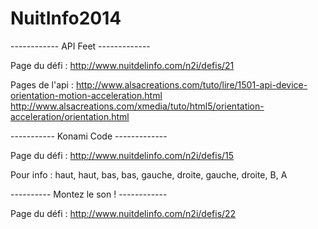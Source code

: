 NuitInfo2014
============

------------ API Feet -------------

Page du défi : http://www.nuitdelinfo.com/n2i/defis/21

Pages de l'api : http://www.alsacreations.com/tuto/lire/1501-api-device-orientation-motion-acceleration.html
				http://www.alsacreations.com/xmedia/tuto/html5/orientation-acceleration/orientation.html


----------- Konami Code -------------

Page du défi : http://www.nuitdelinfo.com/n2i/defis/15

Pour info : haut, haut, bas, bas, gauche, droite, gauche, droite, B, A

---------- Montez le son ! ------------

Page du défi :  http://www.nuitdelinfo.com/n2i/defis/22